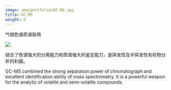 ```yaml
---
image: img/portfolio/GC-MS.jpg
title: GC-MS
weight: 0
---
```


气相色谱质谱联用

<!--more-->

![](../../img/portfolio/GC-MS.jpg)

结合了色谱强大的分离能力和质谱强大的鉴定能力，是挥发性及半挥发性有机物分析的利器。
GC-MS combined the strong separation power of chromatograph and excellent identification ability of mass spectrometry. It is a powerful weapon for the analytic of volatile and semi-volatile compounds.
